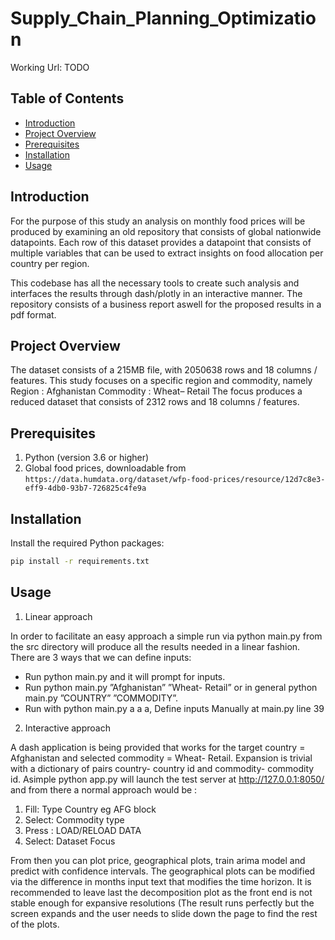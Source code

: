 # Supply_Chain_Planning_Optimization

Working Url: TODO


## Table of Contents

- [Introduction](#introduction)
- [Project Overview](#project-overview)
- [Prerequisites](#prerequisites)
- [Installation](#installation)
- [Usage](#usage)

## Introduction
 For the purpose of this study an analysis on monthly food prices will be produced
 by examining an old repository that consists of global nationwide datapoints.
 Each row of this dataset provides a datapoint that consists of multiple variables
 that can be used to extract insights on food allocation per country per region.

 This codebase has all the necessary tools to create such analysis and interfaces the results through dash/plotly in an interactive manner. The repository consists of a business report aswell for the proposed results in a pdf format.

## Project Overview
The dataset consists of a 215MB file, with 2050638 rows and 18 columns /
features. This study focuses on a specific region and commodity, namely Region :
Afghanistan Commodity : Wheat– Retail The focus produces a reduced dataset
that consists of 2312 rows and 18 columns / features.

## Prerequisites

1. Python (version 3.6 or higher)
2. Global food prices, downloadable from `https://data.humdata.org/dataset/wfp-food-prices/resource/12d7c8e3-eff9-4db0-93b7-726825c4fe9a`

## Installation

Install the required Python packages:

```bash
pip install -r requirements.txt
```

## Usage

1.  Linear approach

In order to facilitate an easy approach a simple run via python main.py from
the src directory will produce all the results needed in a linear fashion. There
are 3 ways that we can define inputs:
	
- Run python main.py and it will prompt for inputs.
- Run python main.py ”Afghanistan” ”Wheat- Retail” or in general python main.py ”COUNTRY” ”COMMODITY”.
- Run with python main.py a a a, Define inputs Manually at main.py line 39

2.  Interactive approach

A dash application is being provided that works for the target country =
Afghanistan and selected commodity = Wheat- Retail. Expansion is trivial
with a dictionary of pairs country- country id and commodity- commodity id.
Asimple python app.py will launch the test server at http://127.0.0.1:8050/
and from there a normal approach would be :
 1. Fill: Type Country eg AFG block
 2. Select: Commodity type
 3. Press : LOAD/RELOAD DATA
 4. Select: Dataset Focus


From then you can plot price, geographical plots, train arima model and predict
with confidence intervals. The geographical plots can be modified via the
difference in months input text that modifies the time horizon.
It is recommended to leave last the decomposition plot as the front end is
not stable enough for expansive resolutions (The result runs perfectly but the
screen expands and the user needs to slide down the page to find the rest of the
plots.